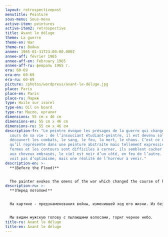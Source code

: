 ```yaml
---
layout: retrospectivepost
menutitle: Peinture
sous-menu: Sous-menu
active-item: peintures
active-item2: retrospective
title: Avant le déluge
theme: La guerre
theme-en: War
theme-ru: Война
annee: 1965-01-31T23:00:00.000Z
annee-aff: février 1965
annee-aff-en: February 1965
annee-aff-ru: февраль 1965 г.
era: 60-69
era-en: 60-69
era-ru: 60-69
picture: /photos/wordpress/avant-le-déluge.jpg
place: Paris
place-en: Paris
place-ru: Париж
type: Huile sur isorel
type-en: Oil on board
type-ru: Масло, оргалит
dimensions: 55 cm x 46 cm
dimensions-en: 55 cm x 46 cm
dimensions-ru: 55 см x 46 см
description-fr: "Le peintre évoque les présages de la guerre qui changea le
  cours de sa vie : de l’insouciant étudiant-peintre, il est devenu soldat, il a
  découvert les combats, le sang, le feu, la mort, le chaos. C’est ce chaos
  qu’il représente dans une peinture abstraite mais tellement expressive. Les
  formes et les contours sont difficiles à cerner, ils semblent cacher une tête
  aux cheveux embrasés, le ciel est noir d’un côté, en feu de l’autre. On n’y
  voit pas d’optimisme, mais une réalité de l’horreur à venir."
description-en: >-
  **(Before the Flood)**


  The painter evokes the omens of the war which changed the course of his life: the carefree student-painter has become a soldier, he has discovered combat, blood, fire, death, chaos. It is this chaos that he represents in this abstract but so expressive painting. The shapes and contours are difficult to define, they seem to hide a head with flaming hair, the sky is black on one side, it is on fire on the other. We see no optimism, but just the reality of horror to come.
description-ru: >-
  **(Перед потопом)**


  На картине - предзнаменования войны, изменившей ход его жизни. Из беззаботного ученика-живописца он превратился в солдата: познал бой, кровь, смерть, огонь. Все эти знаки - абстрактные, но очень экспрессивные - можно увидеть на полотне.


  Мы видим мужскую голову с пылающими волосами, горит черное небо.
title-ru: Avant le déluge
title-en: Avant le déluge
---
```

